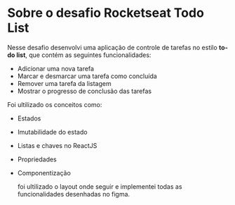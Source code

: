 # Sobre o desafio Rocketseat Todo List

Nesse desafio desenvolvi uma aplicação de controle de tarefas no estilo **to-do list**, que contém as seguintes funcionalidades:

- Adicionar uma nova tarefa
- Marcar e desmarcar uma tarefa como concluída
- Remover uma tarefa da listagem
- Mostrar o progresso de conclusão das tarefas

Foi ultilizado os conceitos como:

- Estados
- Imutabilidade do estado
- Listas e chaves no ReactJS
- Propriedades
- Componentização
  
  foi ultilizado o layout onde seguir e implementei todas as funcionalidades desenhadas no figma.